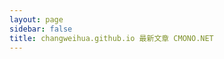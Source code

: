 ```yaml
---
layout: page
sidebar: false
title: changweihua.github.io 最新文章 CMONO.NET
---
```


<ArchiveList />

<script lang="ts" setup>
import ArchiveList from '@/components/ArchiveList.vue'
</script>
  
